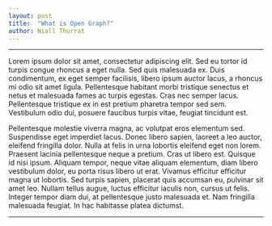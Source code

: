 ```yaml
---
layout: post
title:  "What is Open Graph?"
author: Niall Thurrat
---
```


***
Lorem ipsum dolor sit amet, consectetur adipiscing elit. Sed eu tortor id turpis congue rhoncus a eget nulla. Sed quis malesuada ex. Duis condimentum, ex eget semper facilisis, libero ipsum auctor lacus, a rhoncus mi odio sit amet ligula. Pellentesque habitant morbi tristique senectus et netus et malesuada fames ac turpis egestas. Cras nec semper lacus. Pellentesque tristique ex in est pretium pharetra tempor sed sem. Vestibulum odio dui, posuere faucibus turpis vitae, feugiat tincidunt est.

Pellentesque molestie viverra magna, ac volutpat eros elementum sed. Suspendisse eget imperdiet lacus. Donec libero sapien, laoreet a leo auctor, eleifend fringilla dolor. Nulla at felis in urna lobortis eleifend eget non lorem. Praesent lacinia pellentesque neque a pretium. Cras ut libero est. Quisque id nisi ipsum. Aliquam tempor, neque vitae aliquam elementum, diam libero vestibulum dolor, eu porta risus libero ut erat. Vivamus efficitur efficitur magna ut lobortis. Sed turpis sapien, placerat quis accumsan eu, pulvinar sit amet leo. Nullam tellus augue, luctus efficitur iaculis non, cursus ut felis. Integer tempor diam dui, at pellentesque justo malesuada et. Nam fringilla malesuada feugiat. In hac habitasse platea dictumst.

***